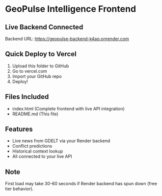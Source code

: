 # GeoPulse Intelligence Frontend

## Live Backend Connected
Backend URL: https://geopulse-backend-k4aq.onrender.com

## Quick Deploy to Vercel

1. Upload this folder to GitHub
2. Go to vercel.com
3. Import your GitHub repo
4. Deploy!

## Files Included
- index.html (Complete frontend with live API integration)
- README.md (This file)

## Features
- Live news from GDELT via your Render backend
- Conflict predictions
- Historical context lookup
- All connected to your live API

## Note
First load may take 30-60 seconds if Render backend has spun down (free tier behavior).
